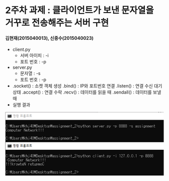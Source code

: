 2주차 과제 : 클라이언트가 보낸 문자열을 거꾸로 전송해주는 서버 구현
===
#### 김현재(2015040013), 신중수(2015040023)

* client.py
    * 서버 아이피 : -i
    * 포트 번호 : -p
* server.py
    * 문자열 : -s
    * 포트 번호 : -p
* .socket() : 소켓 객체 생성    .bind() : IP와 포트번호 연결    .listen() : 연결 수신 대기 상태
   .accept() : 연결 수락        .recv() : 데이터를 읽을 때      .sendall() : 데이터를 보낼 때
* 실행 결과

![result](https://raw.githubusercontent.com/KHJae/Cnetwork/master/assignment_2/result.PNG)

